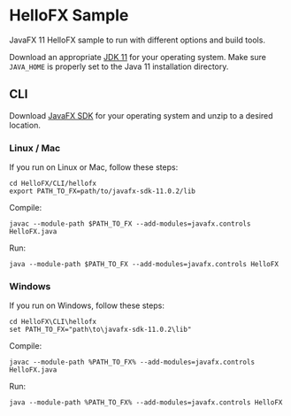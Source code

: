 # HelloFX Sample

JavaFX 11 HelloFX sample to run with different options and build tools.

Download an appropriate [JDK 11](https://jdk.java.net/11/) for your operating system. Make sure `JAVA_HOME` 
is properly set to the Java 11 installation directory. 

## CLI

Download [JavaFX SDK](https://gluonhq.com/products/javafx/) for your operating 
system and unzip to a desired location.

### Linux / Mac

If you run on Linux or Mac, follow these steps:

    cd HelloFX/CLI/hellofx
    export PATH_TO_FX=path/to/javafx-sdk-11.0.2/lib

Compile:

    javac --module-path $PATH_TO_FX --add-modules=javafx.controls HelloFX.java

Run:

    java --module-path $PATH_TO_FX --add-modules=javafx.controls HelloFX

### Windows

If you run on Windows, follow these steps:

    cd HelloFX\CLI\hellofx
    set PATH_TO_FX="path\to\javafx-sdk-11.0.2\lib"

Compile:

    javac --module-path %PATH_TO_FX% --add-modules=javafx.controls HelloFX.java

Run:
    
    java --module-path %PATH_TO_FX% --add-modules=javafx.controls HelloFX